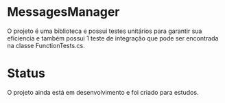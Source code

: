 # MessagesManager
O projeto é uma biblioteca e possui testes unitários para garantir sua eficiencia e também possui 1 teste de integração que pode ser encontrada na classe FunctionTests.cs.

# Status
O projeto ainda está em desenvolvimento e foi criado para estudos.